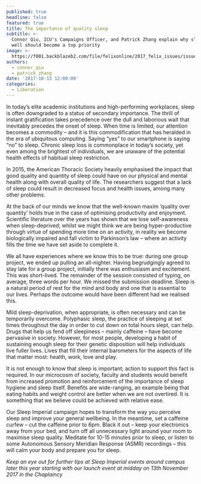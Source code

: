```yaml
---
published: true
headline: false
featured: true
title: The importance of quality sleep
subtitle: >-
  Connor Qiu, ICU's Campaigns Officer, and Patrick Zhang explain why sleeping
  well should become a top priority
image: >-
  https://f001.backblazeb2.com/file/felixonline/2017_felix_issues/issue_1671/1671_liberation_sleep.jpg
authors:
  - connor_qiu
  - patrick_zhang
date: '2017-10-13 12:00:00'
categories:
  - Liberation
---
```

In today’s elite academic institutions and high-performing workplaces, sleep is often downgraded to a status of secondary importance. The thrill of instant gratification takes precedence over the dull and laborious wait that inevitably precedes the onset of sleep. When time is limited, our attention becomes a commodity – and it is this commodification that has heralded in the era of ubiquitous computing. Saying “yes” to our smartphone is saying “no” to sleep. Chronic sleep loss is commonplace in today’s society, yet even among the brightest of individuals, we are unaware of the potential health effects of habitual sleep restriction. 

In 2015, the American Thoracic Society heavily emphasised the impact that good quality and quantity of sleep could have on our physical and mental health along with overall quality of life. The researchers suggest that a lack of sleep could result in decreased focus and health issues, among many other problems. 

At the back of our minds we know that the well-known maxim ‘quality over quantity’ holds true in the case of optimising productivity and enjoyment. Scientific literature over the years has shown that we lose self-awareness when sleep-deprived; whilst we might think we are being hyper-productive through virtue of spending more time on an activity, in reality we become biologically impaired and fall victim to Parkinson’s law – where an activity fills the time we have set aside to complete it. 

We all have experiences where we know this to be true: during one group project, we ended up pulling an all-nighter. Having begrudgingly agreed to stay late for a group project, initially there was enthusiasm and excitement. This was short-lived. The remainder of the session consisted of typing, on average, three words per hour. We missed the submission deadline. Sleep is a natural period of rest for the mind and body and one that is essential to our lives. Perhaps the outcome would have been different had we realised this. 

Mild sleep-deprivation, when appropriate, is often necessary and can be temporarily overcome. Polyphasic sleep, the practice of sleeping at set times throughout the day in order to cut down on total hours slept, can help. Drugs that help us fend off sleepiness – mainly caffeine – have become pervasive in society. However, for most people, developing a habit of sustaining enough sleep for their genetic disposition will help individuals live fuller lives. Lives that fill their internal barometers for the aspects of life that matter most: health, work, love and play. 

It is not enough to know that sleep is important; action to support this fact is required. In our microcosm of society, faculty and students would benefit from increased promotion and reinforcement of the importance of sleep hygiene and sleep itself. Benefits are wide-ranging, an example being that eating habits and weight control are better when we are not overtired. It is something that we believe could be achieved with relative ease. 

Our Sleep Imperial campaign hopes to transform the way you perceive sleep and improve your general wellbeing. In the meantime, set a caffeine curfew – cut the caffeine prior to 6pm. Black it out – keep your electronics away from your bed, and turn off all unnecessary light around your room to maximise sleep quality. Meditate for 10-15 minutes prior to sleep, or listen to some Autonomous Sensory Meridian Response (ASMR) recordings – this will calm your body and prepare you for sleep. 

_Keep an eye out for further tips at Sleep Imperial events around campus later this year starting with our launch event at midday on 13th November 2017 in the Chaplaincy_
